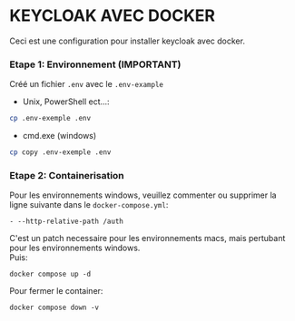 # KEYCLOAK AVEC DOCKER

Ceci est une configuration pour installer keycloak avec docker.

### Etape 1: Environnement (IMPORTANT)

Créé un fichier `.env` avec le `.env-example`

- Unix, PowerShell ect...: 
```sh
cp .env-exemple .env
```
- cmd.exe (windows)
```sh
cp copy .env-exemple .env
```

### Etape 2: Containerisation

Pour les environnements windows, veuillez commenter ou supprimer la ligne suivante dans le `docker-compose.yml`:

    - --http-relative-path /auth

C'est un patch necessaire pour les environnements macs, mais pertubant pour les environnements windows.
<br>Puis:
    
    docker compose up -d

Pour fermer le container:

    docker compose down -v
